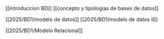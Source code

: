 [[introduccion BD]]
[[concepto y tipologias de bases de datos]]

[[2025/BD1/modelo de datos]]
[[2025/BD1/modelo de datos II]]

[[2025/BD1/Modelo Relacional]]
